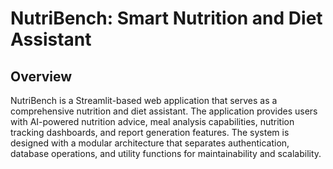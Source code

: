 # NutriBench: Smart Nutrition and Diet Assistant

## Overview

NutriBench is a Streamlit-based web application that serves as a comprehensive nutrition and diet assistant. The application provides users with AI-powered nutrition advice, meal analysis capabilities, nutrition tracking dashboards, and report generation features. The system is designed with a modular architecture that separates authentication, database operations, and utility functions for maintainability and scalability.

